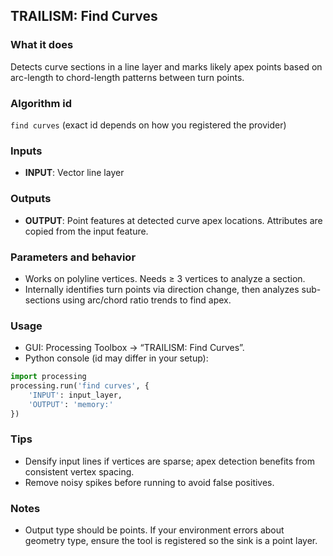 ## TRAILISM: Find Curves

### What it does
Detects curve sections in a line layer and marks likely apex points based on arc-length to chord-length patterns between turn points.

### Algorithm id
`find curves` (exact id depends on how you registered the provider)

### Inputs
- **INPUT**: Vector line layer

### Outputs
- **OUTPUT**: Point features at detected curve apex locations. Attributes are copied from the input feature.

### Parameters and behavior
- Works on polyline vertices. Needs ≥ 3 vertices to analyze a section.
- Internally identifies turn points via direction change, then analyzes sub-sections using arc/chord ratio trends to find apex.

### Usage
- GUI: Processing Toolbox → “TRAILISM: Find Curves”.
- Python console (id may differ in your setup):
```python
import processing
processing.run('find curves', {
    'INPUT': input_layer,
    'OUTPUT': 'memory:'
})
```

### Tips
- Densify input lines if vertices are sparse; apex detection benefits from consistent vertex spacing.
- Remove noisy spikes before running to avoid false positives.

### Notes
- Output type should be points. If your environment errors about geometry type, ensure the tool is registered so the sink is a point layer.


